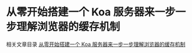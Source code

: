 # 从零开始搭建一个 Koa 服务器来一步一步理解浏览器的缓存机制

相关文章目录
[从零开始搭建一个 Koa 服务器来一步一步理解浏览器的缓存机制](https://www.jianshu.com/p/1f7e451498c6)  
